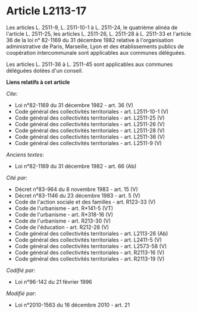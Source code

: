 # Article L2113-17

Les articles L. 2511-9, L. 2511-10-1 à L. 2511-24, le quatrième alinéa de l'article L. 2511-25, les articles L. 2511-26, L.
2511-28 à L. 2511-33 et l'article 36 de la loi n° 82-1169 du 31 décembre 1982 relative à l'organisation administrative de
Paris, Marseille, Lyon et des établissements publics de coopération intercommunale sont applicables aux communes déléguées. 

Les articles L. 2511-36 à L. 2511-45 sont applicables aux communes déléguées dotées d'un conseil.

**Liens relatifs à cet article**

_Cite_:

  - Loi n°82-1169 du 31 décembre 1982 - art. 36 (V)
  - Code général des collectivités territoriales - art. L2511-10-1 (V)
  - Code général des collectivités territoriales - art. L2511-25 (V)
  - Code général des collectivités territoriales - art. L2511-26 (V)
  - Code général des collectivités territoriales - art. L2511-28 (V)
  - Code général des collectivités territoriales - art. L2511-36 (V)
  - Code général des collectivités territoriales - art. L2511-9 (V)

_Anciens textes_:

  - Loi n°82-1169 du 31 décembre 1982 - art. 66 (Ab)

_Cité par_:

  - Décret n°83-964 du 8 novembre 1983 - art. 15 (V)
  - Décret n°83-1146 du 23 décembre 1983 - art. 5 (V)
  - Code de l'action sociale et des familles - art. R123-33 (V)
  - Code de l'urbanisme - art. R*141-5 (VT)
  - Code de l'urbanisme - art. R*318-16 (V)
  - Code de l'urbanisme - art. R213-30 (V)
  - Code de l'éducation - art. R212-28 (V)
  - Code général des collectivités territoriales - art. L2113-26 (Ab)
  - Code général des collectivités territoriales - art. L2411-5 (V)
  - Code général des collectivités territoriales - art. L2573-58 (V)
  - Code général des collectivités territoriales - art. R2113-16 (V)
  - Code général des collectivités territoriales - art. R2113-19 (V)

_Codifié par_:

  - Loi n°96-142 du 21 février 1996

_Modifié par_:

  - Loi n°2010-1563 du 16 décembre 2010 - art. 21
